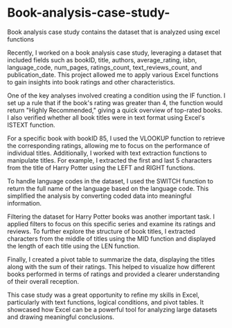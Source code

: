 # Book-analysis-case-study-
Book analysis case study contains the dataset that is analyzed using excel functions

Recently, I worked on a book analysis case study, leveraging a dataset that included fields such as bookID, title, authors, average_rating, isbn, language_code, num_pages, ratings_count, text_reviews_count, and publication_date. This project allowed me to apply various Excel functions to gain insights into book ratings and other characteristics.

One of the key analyses involved creating a condition using the IF function. I set up a rule that if the book's rating was greater than 4, the function would return "Highly Recommended," giving a quick overview of top-rated books. I also verified whether all book titles were in text format using Excel's ISTEXT function.

For a specific book with bookID 85, I used the VLOOKUP function to retrieve the corresponding ratings, allowing me to focus on the performance of individual titles. Additionally, I worked with text extraction functions to manipulate titles. For example, I extracted the first and last 5 characters from the title of Harry Potter using the LEFT and RIGHT functions.

To handle language codes in the dataset, I used the SWITCH function to return the full name of the language based on the language code. This simplified the analysis by converting coded data into meaningful information.

Filtering the dataset for Harry Potter books was another important task. I applied filters to focus on this specific series and examine its ratings and reviews. To further explore the structure of book titles, I extracted characters from the middle of titles using the MID function and displayed the length of each title using the LEN function.

Finally, I created a pivot table to summarize the data, displaying the titles along with the sum of their ratings. This helped to visualize how different books performed in terms of ratings and provided a clearer understanding of their overall reception.

This case study was a great opportunity to refine my skills in Excel, particularly with text functions, logical conditions, and pivot tables. It showcased how Excel can be a powerful tool for analyzing large datasets and drawing meaningful conclusions.
